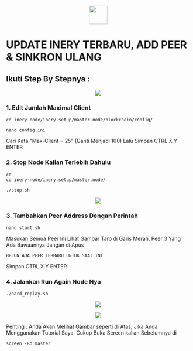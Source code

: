 <p style="font-size:14px" align="right">

<p align="center">
  <img height="50" height="auto" src="https://user-images.githubusercontent.com/38981255/184088981-3f7376ae-7039-4915-98f5-16c3637ccea3.PNG">
</p>

# UPDATE INERY TERBARU, ADD PEER & SINKRON ULANG

## Ikuti Step By Stepnya :

<p align="center">
  <img height="auto" height="auto" src="https://user-images.githubusercontent.com/38981255/196684870-fbd9506e-7ca5-4db9-9c12-c5c19d7f7671.png">
</p>

### 1. Edit Jumlah Maximal Client
```
cd inery-node/inery.setup/master.node/blockchain/config/
```
```
nano config.ini
```
Cari Kata "Max-Client = 25" (Ganti Menjadi 100) Lalu Simpan CTRL X Y ENTER

### 2. Stop Node Kalian Terlebih Dahulu
```
cd
cd inery-node/inery.setup/master.node/
```
```
./stop.sh
```

<p align="center">
  <img height="auto" height="auto" src="https://user-images.githubusercontent.com/38981255/196684866-002b9a7c-ec0f-4b94-82d7-fb41528b7930.png">
</p>

### 3. Tambahkan Peer Address Dengan Perintah
```
nano start.sh
```
Masukan Semua Peer Ini Lihat Gambar Taro di Garis Merah, Peer 3 Yang Ada Bawaannya Jangan di Apus

```
BELON ADA PEER TERBARU UNTUK SAAT INI
```

Simpan CTRL X Y ENTER

### 4. Jalankan Run Again Node Nya
```
./hard_replay.sh
```

<p align="center">
  <img height="auto" height="auto" src="https://user-images.githubusercontent.com/38981255/196684861-5a09cc56-45a5-45ad-8853-b3f2f15e3063.png">
</p>


<p align="center">
  <img height="auto" height="auto" src="https://user-images.githubusercontent.com/38981255/196684854-a81161be-3376-4e8a-9ae6-e2d1b329a02a.png">
</p>

Penting : Anda Akan Melihat Gambar seperti di Atas, Jika Anda Menggunakan Tutorial Saya. Cukup Buka Screen kalian Sebelumnya di

```
screen -Rd master
```
